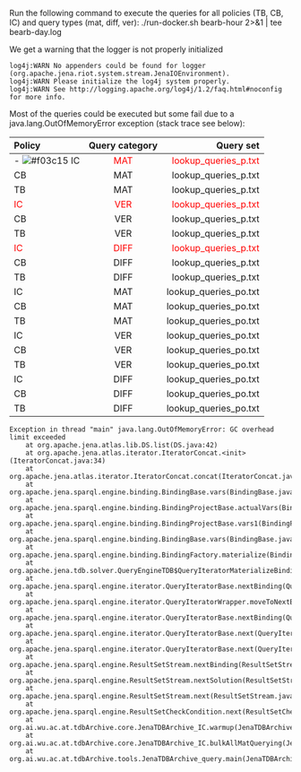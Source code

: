Run the following command to execute the queries for all policies (TB, CB, IC) and query types (mat, diff, ver):
./run-docker.sh bearb-hour 2>&1 | tee bearb-day.log

We get a warning that the logger is not properly initialized

```
log4j:WARN No appenders could be found for logger (org.apache.jena.riot.system.stream.JenaIOEnvironment).
log4j:WARN Please initialize the log4j system properly.
log4j:WARN See http://logging.apache.org/log4j/1.2/faq.html#noconfig for more info.
```
Most of the queries could be executed but some fail due to a java.lang.OutOfMemoryError exception (stack trace see below):

| Policy      | Query category | Query set     |
| :---        |    :----:   |          ---: |
| - ![#f03c15](https://via.placeholder.com/15/f03c15/000000?text=+) IC | <span style="color:red">MAT</span>  | <span style="color:red">lookup_queries_p.txt</span>  |
| CB | MAT | lookup_queries_p.txt |
| TB | MAT | lookup_queries_p.txt |
| <span style="color:red">IC</span>  | <span style="color:red">VER</span>  | <span style="color:red">lookup_queries_p.txt</span>  |
| CB | VER | lookup_queries_p.txt |
| TB | VER | lookup_queries_p.txt |
| <span style="color:red">IC</span>  | <span style="color:red">DIFF</span>  | <span style="color:red">lookup_queries_p.txt</span>  |
| CB | DIFF | lookup_queries_p.txt |
| TB | DIFF | lookup_queries_p.txt |
| IC | MAT | lookup_queries_po.txt |
| CB | MAT | lookup_queries_po.txt |
| TB | MAT | lookup_queries_po.txt |
| IC | VER | lookup_queries_po.txt |
| CB | VER | lookup_queries_po.txt |
| TB | VER | lookup_queries_po.txt |
| IC | DIFF | lookup_queries_po.txt |
| CB | DIFF | lookup_queries_po.txt |
| TB | DIFF | lookup_queries_po.txt |

```
Exception in thread "main" java.lang.OutOfMemoryError: GC overhead limit exceeded
	at org.apache.jena.atlas.lib.DS.list(DS.java:42)
	at org.apache.jena.atlas.iterator.IteratorConcat.<init>(IteratorConcat.java:34)
	at org.apache.jena.atlas.iterator.IteratorConcat.concat(IteratorConcat.java:51)
	at org.apache.jena.sparql.engine.binding.BindingBase.vars(BindingBase.java:76)
	at org.apache.jena.sparql.engine.binding.BindingProjectBase.actualVars(BindingProjectBase.java:63)
	at org.apache.jena.sparql.engine.binding.BindingProjectBase.vars1(BindingProjectBase.java:57)
	at org.apache.jena.sparql.engine.binding.BindingBase.vars(BindingBase.java:74)
	at org.apache.jena.sparql.engine.binding.BindingFactory.materialize(BindingFactory.java:55)
	at org.apache.jena.tdb.solver.QueryEngineTDB$QueryIteratorMaterializeBinding.moveToNextBinding(QueryEngineTDB.java:131)
	at org.apache.jena.sparql.engine.iterator.QueryIteratorBase.nextBinding(QueryIteratorBase.java:153)
	at org.apache.jena.sparql.engine.iterator.QueryIteratorWrapper.moveToNextBinding(QueryIteratorWrapper.java:42)
	at org.apache.jena.sparql.engine.iterator.QueryIteratorBase.nextBinding(QueryIteratorBase.java:153)
	at org.apache.jena.sparql.engine.iterator.QueryIteratorBase.next(QueryIteratorBase.java:128)
	at org.apache.jena.sparql.engine.iterator.QueryIteratorBase.next(QueryIteratorBase.java:40)
	at org.apache.jena.sparql.engine.ResultSetStream.nextBinding(ResultSetStream.java:86)
	at org.apache.jena.sparql.engine.ResultSetStream.nextSolution(ResultSetStream.java:114)
	at org.apache.jena.sparql.engine.ResultSetStream.next(ResultSetStream.java:123)
	at org.apache.jena.sparql.engine.ResultSetCheckCondition.next(ResultSetCheckCondition.java:65)
	at org.ai.wu.ac.at.tdbArchive.core.JenaTDBArchive_IC.warmup(JenaTDBArchive_IC.java:820)
	at org.ai.wu.ac.at.tdbArchive.core.JenaTDBArchive_IC.bulkAllMatQuerying(JenaTDBArchive_IC.java:209)
	at org.ai.wu.ac.at.tdbArchive.tools.JenaTDBArchive_query.main(JenaTDBArchive_query.java:242)
```
